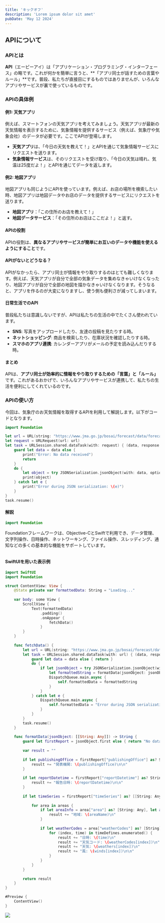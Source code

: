 ```yaml
---
title: 'キックオフ'
description: 'Lorem ipsum dolor sit amet'
pubDate: 'May 12 2024'
---
```


## APIについて

### APIとは

**API**（エーピーアイ）は「アプリケーション・プログラミング・インターフェース」の略です。これが何かを簡単に言うと、**「アプリ同士が話すための言葉やルール」**です。普段、私たちが直接目にするものではありませんが、いろんなアプリやサービスが裏で使っているものです。

### APIの具体例

#### 例1: 天気アプリ

例えば、スマートフォンの天気アプリを考えてみましょう。天気アプリが最新の天気情報を表示するために、気象情報を提供するサービス（例えば、気象庁や気象会社）のデータが必要です。ここでAPIが登場します。

- **天気アプリ**は、「今日の天気を教えて！」とAPIを通じて気象情報サービスにリクエストを送ります。
- **気象情報サービス**は、そのリクエストを受け取り、「今日の天気は晴れ、気温は25度だよ！」とAPIを通じてデータを返します。

#### 例2: 地図アプリ

地図アプリも同じようにAPIを使っています。例えば、お店の場所を検索したい時、地図アプリは地図データやお店のデータを提供するサービスにリクエストを送ります。

- **地図アプリ**：「この住所のお店を教えて！」
- **地図データサービス**：「その住所のお店はここだよ！」と返す。

#### APIの役割

APIの役割は、**異なるアプリやサービスが簡単にお互いのデータや機能を使えるようにすること**です。

#### APIがないとどうなる？

APIがなかったら、アプリ同士が情報をやり取りするのはとても難しくなります。例えば、天気アプリが自分で全部の気象データを集めなきゃいけなくなったり、地図アプリが自分で全部の地図を描かなきゃいけなくなります。そうなると、アプリを作るのが大変になりますし、使う側も便利さが減ってしまいます。

#### 日常生活でのAPI

普段私たちは意識しないですが、APIは私たちの生活の中でたくさん使われています。

- **SNS**: 写真をアップロードしたり、友達の投稿を見たりする時。
- **ネットショッピング**: 商品を検索したり、在庫状況を確認したりする時。
- **スマホのアプリ連携**: カレンダーアプリがメールの予定を読み込んだりする時。

#### まとめ

APIは、**アプリ同士が効率的に情報をやり取りするための「言葉」と「ルール」** です。これがあるおかげで、いろんなアプリやサービスが連携して、私たちの生活を便利にしてくれているのです。

### APIの使い方

今回は、気象庁のお天気情報を取得するAPIを利用して解説します。以下がコードとなります。
```swift
import Foundation

let url = URL(string: "https://www.jma.go.jp/bosai/forecast/data/forecast/340000.json")!
let request = URLRequest(url: url)
let task = URLSession.shared.dataTask(with: request) { (data, response, error) in
    guard let data = data else {
        print("Error: No data received")
        return
    }
    do {
        let object = try JSONSerialization.jsonObject(with: data, options: [])
        print(object)
    } catch let e {
        print("Error during JSON serialization: \(e)")
    }
}
task.resume()
```
#### 解説

```swift
import Foundation
```
Foundationフレームワークは、Objective-CとSwiftで利用でき、データ管理、文字列操作、日時操作、ネットワーキング、ファイル操作、スレッディング、通知などの多くの基本的な機能をサポートしています。


```swift

```

#### SwiftUIを用いた表示例

```swift
import SwiftUI
import Foundation

struct ContentView: View {
    @State private var formattedData: String = "Loading..."
    
    var body: some View {
        ScrollView {
            Text(formattedData)
                .padding()
                .onAppear {
                    fetchData()
                }
        }
    }
    
    func fetchData() {
        let url = URL(string: "https://www.jma.go.jp/bosai/forecast/data/forecast/070000.json")!
        let task = URLSession.shared.dataTask(with: url) { (data, response, error) in
            guard let data = data else { return }
            do {
                if let jsonObject = try JSONSerialization.jsonObject(with: data, options: []) as? [[String: Any]] {
                    let formattedString = formatData(jsonObject: jsonObject)
                    DispatchQueue.main.async {
                        self.formattedData = formattedString
                    }
                }
            } catch let e {
                DispatchQueue.main.async {
                    self.formattedData = "Error during JSON serialization: \(e)"
                }
            }
        }
        task.resume()
    }
    
    func formatData(jsonObject: [[String: Any]]) -> String {
        guard let firstReport = jsonObject.first else { return "No data available" }
        
        var result = ""
        
        if let publishingOffice = firstReport["publishingOffice"] as? String {
            result += "発表機関: \(publishingOffice)\n\n"
        }
        
        if let reportDatetime = firstReport["reportDatetime"] as? String {
            result += "報告日時: \(reportDatetime)\n\n"
        }
        
        if let timeSeries = firstReport["timeSeries"] as? [[String: Any]], let timeDefines = timeSeries.first?["timeDefines"] as? [String], let areas = timeSeries.first?["areas"] as? [[String: Any]] {
            
            for area in areas {
                if let areaInfo = area["area"] as? [String: Any], let areaName = areaInfo["name"] as? String {
                    result += "地域: \(areaName)\n"
                }
                
                if let weatherCodes = area["weatherCodes"] as? [String], let weathers = area["weathers"] as? [String], let winds = area["winds"] as? [String] {
                    for (index, time) in timeDefines.enumerated() {
                        result += "日時: \(time)\n"
                        result += "天気コード: \(weatherCodes[index])\n"
                        result += "天気: \(weathers[index])\n"
                        result += "風: \(winds[index])\n\n"
                    }
                }
            }
        }
        
        return result
    }
}

#Preview {
    ContentView()
}

```


![](../../../assets/exampleP4.png)